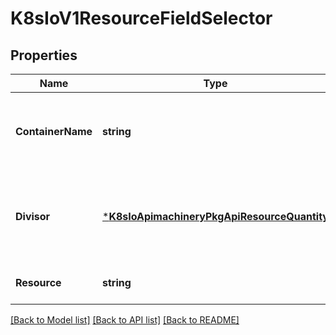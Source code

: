# K8sIoV1ResourceFieldSelector

## Properties
Name | Type | Description | Notes
------------ | ------------- | ------------- | -------------
**ContainerName** | **string** | Container name: required for volumes, optional for env vars | [optional] [default to null]
**Divisor** | [***K8sIoApimachineryPkgApiResourceQuantity**](k8s.io.apimachinery.pkg.api.resource.Quantity.md) | Specifies the output format of the exposed resources, defaults to \&quot;1\&quot; | [optional] [default to null]
**Resource** | **string** | Required: resource to select | [default to null]

[[Back to Model list]](../README.md#documentation-for-models) [[Back to API list]](../README.md#documentation-for-api-endpoints) [[Back to README]](../README.md)



